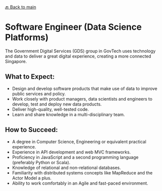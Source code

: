 [:back: Back to main](README.md)

# Software Engineer (Data Science Platforms)

The Government Digital Services (GDS) group in GovTech uses technology and data to deliver a great digital experience, creating a more connected Singapore.

## What to Expect:

- Design and develop software products that make use of data to improve public services and policy.
- Work closely with product managers, data scientists and engineers to develop, test and deploy new data products.
- Deliver high-quality, well-tested code.
- Learn and share knowledge in a multi-disciplinary team.

## How to Succeed:

- A degree in Computer Science, Engineering or equivalent practical experience.
- Experience in API development and web MVC frameworks.
- Proficiency in JavaScript and a second programming language (preferably Python or Scala).
- Knowledge of relational and non-relational databases.
- Familiarity with distributed systems concepts like MapReduce and the Actor Model a plus.
- Ability to work comfortably in an Agile and fast-paced environment.
